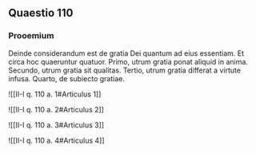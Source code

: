 ## Quaestio 110

### Prooemium

Deinde considerandum est de gratia Dei quantum ad eius essentiam. Et circa hoc quaeruntur quatuor. Primo, utrum gratia ponat aliquid in anima. Secundo, utrum gratia sit qualitas. Tertio, utrum gratia differat a virtute infusa. Quarto, de subiecto gratiae.

![[II-I q. 110 a. 1#Articulus 1]]

![[II-I q. 110 a. 2#Articulus 2]]

![[II-I q. 110 a. 3#Articulus 3]]

![[II-I q. 110 a. 4#Articulus 4]]


